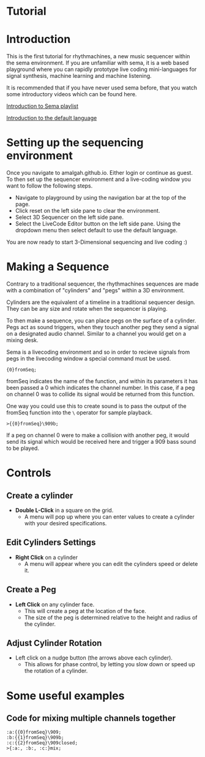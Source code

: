 # Tutorial

# Introduction

This is the first tutorial for rhythmachines, a new music sequencer within the sema environment. If you are unfamiliar with sema, it is a web based playground where you can rapidly prototype live coding mini-languages for signal synthesis, machine learning and machine listening.

It is recommended that if you have never used sema before, that you watch some introductory videos which can be found here.

[Introduction to Sema playlist](https://www.youtube.com/watch?v=RIAWj28tvxU&list=PLdzdpTgsHB7YrnDc3dflWYWgoHL4pmRPo&index=1 "Introduction to sema video playlist")

[Introduction to the default language](https://www.youtube.com/watch?v=RIAWj28tvxU "Introduction to the default language")


# Setting up the sequencing environment

Once you navigate to amalgah.github.io. Either login or continue as guest. To then set up the sequencer environment and a live-coding window you want to follow the following steps.

- Navigate to playground by using the navigation bar at the top of the page.
- Click reset on the left side pane to clear the environment.
- Select 3D Sequencer on the left side pane.
- Select the LiveCode Editor button on the left side pane. Using the dropdown menu then select default to use the default language.

You are now ready to start 3-Dimensional sequencing and live coding :)


# Making a Sequence

Contrary to a traditional sequencer, the rhythmachines sequences are made with a combination of "cylinders" and "pegs" within a 3D environment.

Cylinders are the equivalent of a timeline in a traditional sequencer design. They can be any size and rotate when the sequencer is playing.

To then make a sequence, you can place pegs on the surface of a cylinder. Pegs act as sound triggers, when they touch another peg they send a signal on a designated audio channel. Similar to a channel you would get on a mixing desk.

Sema is a livecoding environment and so in order to recieve signals from pegs in the livecoding window a special command must be used.

```
{0}fromSeq;
```

fromSeq indicates the name of the function, and within its parameters it has been passed a 0 which indicates the channel number. In this case, if a peg on channel 0 was to collide its signal would be returned from this function.

One way you could use this to create sound is to pass the output of the fromSeq function into the `\` operator for sample playback.

```
>{{0}fromSeq}\909b;
```

If a peg on channel 0 were to make a collision with another peg, it would send its signal which would be received here and trigger a 909 bass sound to be played.


# Controls

## Create a cylinder
- **Double L-Click** in a square on the grid.
	- A menu will pop up where you can enter values to create a cylinder with your desired specifications.

## Edit Cylinders Settings
- **Right Click** on a cylinder
  - A menu will appear where you can edit the cylinders speed or delete it.

## Create a Peg
- **Left Click** on any cylinder face.
  - This will create a peg at the location of the face.
  - The size of the peg is determined relative to the height and radius of the cylinder.

## Adjust Cylinder Rotation
- Left click on a nudge button (the arrows above each cylinder).
  - This allows for phase control, by letting you slow down or speed up the rotation of a cylinder.



# Some useful examples

## Code for mixing multiple channels together
```
:a:{{0}fromSeq}\909;
:b:{{1}fromSeq}\909b;
:c:{{2}fromSeq}\909closed;
>{:a:, :b:, :c:}mix;
```
